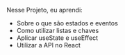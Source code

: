 Nesse Projeto, eu aprendi:

- Sobre o que são estados e eventos
- Como utilizar listas e chaves
- Aplicar useState e useEffect
- Utilizar a API no React
